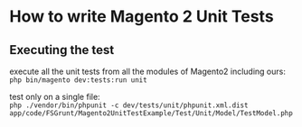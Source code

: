 # How to write Magento 2 Unit Tests

## Executing the test

execute all the unit tests from all the modules of Magento2 including ours:\
`php bin/magento dev:tests:run unit`

test only on a single file:\
`php ./vendor/bin/phpunit -c dev/tests/unit/phpunit.xml.dist app/code/FSGrunt/Magento2UnitTestExample/Test/Unit/Model/TestModel.php`